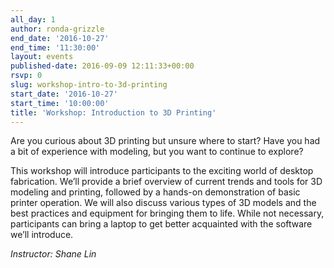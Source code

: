 ```yaml
---
all_day: 1
author: ronda-grizzle
end_date: '2016-10-27'
end_time: '11:30:00'
layout: events
published-date: 2016-09-09 12:11:33+00:00
rsvp: 0
slug: workshop-intro-to-3d-printing
start_date: '2016-10-27'
start_time: '10:00:00'
title: 'Workshop: Introduction to 3D Printing'
---
```


Are you curious about 3D printing but unsure where to start? Have you had a bit of experience with modeling, but you want to continue to explore?

This workshop will introduce participants to the exciting world of desktop fabrication. We’ll provide a brief overview of current trends and tools for 3D modeling and printing, followed by a hands-on demonstration of basic printer operation. We will also discuss various types of 3D models and the best practices and equipment for bringing them to life. While not necessary, participants can bring a laptop to get better acquainted with the software we’ll introduce.

_Instructor: Shane Lin_


